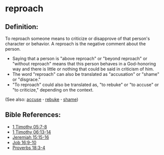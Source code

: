 # reproach #

## Definition: ##

To reproach someone means to criticize or disapprove of that person's character or behavior. A reproach is the negative comment about the person.

* Saying that a person is "above reproach" or "beyond reproach" or "without reproach" means that this person behaves in a God-honoring way and there is little or nothing that could be said in criticism of him.
* The word "reproach" can also be translated as "accusation" or "shame" or "disgrace."
* "To reproach" could also be translated as, "to rebuke" or "to accuse" or "to criticize," depending on the context.

(See also: [accuse](../other/accuse.md) **·** [rebuke](../other/rebuke.md) **·** [shame](../other/shame.md))

## Bible References: ##

* [1 Timothy 05:7-8](https://door43.org/en/bible/notes/1ti/05/07)
* [1 Timothy 06:13-14](https://door43.org/en/bible/notes/1ti/06/13)
* [Jeremiah 15:15-16](https://door43.org/en/bible/notes/jer/15/15)
* [Job 16:9-10](https://door43.org/en/bible/notes/job/16/09)
* [Proverbs 18:3-4](https://door43.org/en/bible/notes/pro/18/03)


